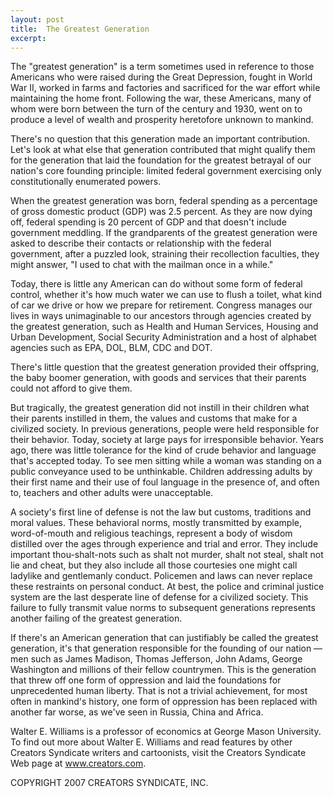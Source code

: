 ```yaml
---
layout: post
title:  The Greatest Generation
excerpt:
---
```


The "greatest generation" is a term sometimes used in reference to those Americans who were raised during the Great Depression, fought in World War II, worked in farms and factories and sacrificed for the war effort while maintaining the home front. Following the war, these Americans, many of whom were born between the turn of the century and 1930, went on to produce a level of wealth and prosperity heretofore unknown to mankind.

There's no question that this generation made an important contribution. Let's look at what else that generation contributed that might qualify them for the generation that laid the foundation for the greatest betrayal of our nation's core founding principle: limited federal government exercising only constitutionally enumerated powers.

When the greatest generation was born, federal spending as a percentage of gross domestic product (GDP) was 2.5 percent. As they are now dying off, federal spending is 20 percent of GDP and that doesn't include government meddling. If the grandparents of the greatest generation were asked to describe their contacts or relationship with the federal government, after a puzzled look, straining their recollection faculties, they might answer, "I used to chat with the mailman once in a while."

Today, there is little any American can do without some form of federal control, whether it's how much water we can use to flush a toilet, what kind of car we drive or how we prepare for retirement. Congress manages our lives in ways unimaginable to our ancestors through agencies created by the greatest generation, such as Health and Human Services, Housing and Urban Development, Social Security Administration and a host of alphabet agencies such as EPA, DOL, BLM, CDC and DOT.

There's little question that the greatest generation provided their offspring, the baby boomer generation, with goods and services that their parents could not afford to give them.

 But tragically, the greatest generation did not instill in their children what their parents instilled in them, the values and customs that make for a civilized society. In previous generations, people were held responsible for their behavior. Today, society at large pays for irresponsible behavior. Years ago, there was little tolerance for the kind of crude behavior and language that's accepted today. To see men sitting while a woman was standing on a public conveyance used to be unthinkable. Children addressing adults by their first name and their use of foul language in the presence of, and often to, teachers and other adults were unacceptable.

A society's first line of defense is not the law but customs, traditions and moral values. These behavioral norms, mostly transmitted by example, word-of-mouth and religious teachings, represent a body of wisdom distilled over the ages through experience and trial and error. They include important thou-shalt-nots such as shalt not murder, shalt not steal, shalt not lie and cheat, but they also include all those courtesies one might call ladylike and gentlemanly conduct. Policemen and laws can never replace these restraints on personal conduct. At best, the police and criminal justice system are the last desperate line of defense for a civilized society. This failure to fully transmit value norms to subsequent generations represents another failing of the greatest generation.

If there's an American generation that can justifiably be called the greatest generation, it's that generation responsible for the founding of our nation — men such as James Madison, Thomas Jefferson, John Adams, George Washington and millions of their fellow countrymen. This is the generation that threw off one form of oppression and laid the foundations for unprecedented human liberty. That is not a trivial achievement, for most often in mankind's history, one form of oppression has been replaced with another far worse, as we've seen in Russia, China and Africa.

Walter E. Williams is a professor of economics at George Mason University. To find out more about Walter E. Williams and read features by other Creators Syndicate writers and cartoonists, visit the Creators Syndicate Web page at www.creators.com.

COPYRIGHT 2007 CREATORS SYNDICATE, INC.
